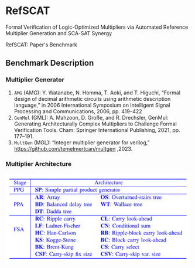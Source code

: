 # RefSCAT
Formal Verification of Logic-Optimized Multipliers via Automated Reference Multiplier Generation and SCA-SAT Synergy

RefSCAT: Paper's Benchmark

## Benchmark Description

### Multiplier Generator
1. ``AMG`` (AMG): Y. Watanabe, N. Homma, T. Aoki, and T. Higuchi, “Formal design of decimal arithmetic circuits using arithmetic description language,” in 2006 International Symposium on Intelligent Signal Processing and Communications, 2006, pp. 419–422
2. ``GenMul`` (GML): A. Mahzoon, D. Große, and R. Drechsler, GenMul: Generating Architecturally Complex Multipliers to Challenge Formal Verification Tools. Cham: Springer International Publishing, 2021, pp. 177–191.
3.  ``MultGen`` (MGL): “Integer multiplier generator for verilog,” https://github.com/temelmertcan/multgen ,2023.

### Multiplier Architecture
![alt text](image.png)
